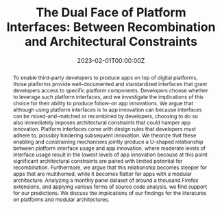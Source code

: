 ---
title: "The Dual Face of Platform Interfaces: Between Recombination and Architectural Constraints"
authors:
  - admin
  - Joey van Angeren
  - Hans Berends
  - Bart van den Hooff 

author_notes:
  - "Corresponding Author"

date: "2023-02-01T00:00:00Z"
doi: ""

# Schedule page publish date (NOT publication's date).
publishDate: "2017-01-01T00:00:00Z"

# Publication type.
# Accepts a single type but formatted as a YAML list (for Hugo requirements).
# Enter a publication type from the CSL standard.
publication_types: ["article-journal"]

# Publication name and optional abbreviated publication name.
publication: "*Working Paper (R&R)*"
publication_short: ""

abstract: To enable third-party developers to produce apps on top of digital platforms, those platforms provide well-documented and standardized interfaces that grant developers access to specific platform components. Developers choose whether to leverage such platform interfaces, and we investigate the implications of this choice for their ability to produce follow-on app innovations. We argue that although using platform interfaces is to app innovation can because interfaces can be mixed-and-matched or recombined by developers, choosing to do so also immediately imposes architectural constraints that could hamper app innovation. Platform interfaces come with design rules that developers must adhere to, possibly hindering subsequent innovation. We theorize that these enabling and constraining mechanisms jointly produce a U-shaped relationship between platform interface usage and app innovation, where moderate levels of interface usage result in the lowest levels of app innovation because at this point significant architectural constraints are paired with limited potential for recombination. Furthermore, we argue that this relationship becomes steeper for apps that are multihomed, while it becomes flatter for apps with a modular architecture. Analyzing a monthly panel dataset of around a thousand Firefox extensions, and applying various forms of source code analysis, we find support for our predictions. We discuss the implications of our findings for the literatures on platforms and modular architectures.

# Summary. An optional shortened abstract.
summary: 

tags: []

featured: false

# links:
# - name: ""
#   url: ""
url_pdf: ''
url_code: ''
url_dataset: ''
url_poster: ''
url_project: ''
url_slides: ''
url_source: ''
url_video: ''

# Featured image
# To use, add an image named `featured.jpg/png` to your page's folder. 
image:
  caption: ''
  focal_point: ""
  preview_only: false

# Associated Projects (optional).
#   Associate this publication with one or more of your projects.
#   Simply enter your project's folder or file name without extension.
#   E.g. `internal-project` references `content/project/internal-project/index.md`.
#   Otherwise, set `projects: []`.
projects: []

# Slides (optional).
#   Associate this publication with Markdown slides.
#   Simply enter your slide deck's filename without extension.
#   E.g. `slides: "example"` references `content/slides/example/index.md`.
#   Otherwise, set `slides: ""`.
slides: []
---